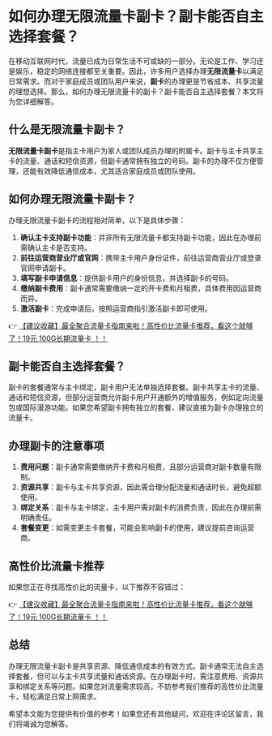 # 如何办理无限流量卡副卡？副卡能否自主选择套餐？

在移动互联网时代，流量已成为日常生活不可或缺的一部分。无论是工作、学习还是娱乐，稳定的网络连接都至关重要。因此，许多用户选择办理**无限流量卡**以满足日常需求。而对于家庭成员或团队用户来说，**副卡**的办理更是节省成本、共享流量的理想选择。那么，如何办理无限流量卡的副卡？副卡能否自主选择套餐？本文将为您详细解答。

## 什么是无限流量卡副卡？

**无限流量卡副卡**是指主卡用户为家人或团队成员办理的附属卡。副卡与主卡共享主卡的流量、通话和短信资源，但副卡通常拥有独立的号码。副卡的办理不仅方便管理，还能有效降低通信成本，尤其适合家庭成员或团队使用。

## 如何办理无限流量卡副卡？

办理无限流量卡副卡的流程相对简单，以下是具体步骤：

1. **确认主卡支持副卡功能**：并非所有无限流量卡都支持副卡功能，因此在办理前需确认主卡是否支持。
2. **前往运营商营业厅或官网**：携带主卡用户身份证件，前往运营商营业厅或登录官网申请副卡。
3. **填写副卡申请信息**：提供副卡用户的身份信息，并选择副卡的号码。
4. **缴纳副卡费用**：副卡通常需要缴纳一定的开卡费和月租费，具体费用因运营商而异。
5. **激活副卡**：完成申请后，按照运营商指引激活副卡即可使用。

👉 [【建议收藏】最全聚合流量卡指南来啦！高性价比流量卡推荐，看这个就够了！19元 100G长期流量卡 ！！](https://bit.ly/Liuliangka)

## 副卡能否自主选择套餐？

副卡的套餐通常与主卡绑定，副卡用户无法单独选择套餐。副卡共享主卡的流量、通话和短信资源，但部分运营商允许副卡用户开通额外的增值服务，例如定向流量包或国际漫游功能。如果您希望副卡拥有独立的套餐，建议直接为副卡办理独立的流量卡。

## 办理副卡的注意事项

1. **费用问题**：副卡通常需要缴纳开卡费和月租费，且部分运营商对副卡数量有限制。
2. **资源共享**：副卡与主卡共享资源，因此需合理分配流量和通话时长，避免超额使用。
3. **绑定关系**：副卡与主卡绑定，主卡用户需对副卡的消费负责，因此在办理前需明确责任。
4. **套餐变更**：如需变更主卡套餐，可能会影响副卡的使用，建议提前咨询运营商。

## 高性价比流量卡推荐

如果您正在寻找高性价比的流量卡，以下推荐不容错过：

👉 [【建议收藏】最全聚合流量卡指南来啦！高性价比流量卡推荐，看这个就够了！19元 100G长期流量卡 ！！](https://bit.ly/Liuliangka)

## 总结

办理无限流量卡副卡是共享资源、降低通信成本的有效方式。副卡通常无法自主选择套餐，但可以与主卡共享流量和通话资源。在办理副卡时，需注意费用、资源共享和绑定关系等问题。如果您对流量需求较高，不妨参考我们推荐的高性价比流量卡，轻松满足日常上网需求。

希望本文能为您提供有价值的参考！如果您还有其他疑问，欢迎在评论区留言，我们将竭诚为您解答。